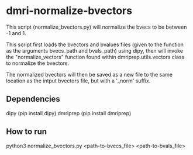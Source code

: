 # dmri-normalize-bvectors
This script (normalize_bvectors.py) will normalize the bvecs to be between -1 and 1.

This script first loads the bvectors and bvalues files (given to the function as the arguments bvecs_path and bvals_path) using dipy, then will invoke the "normalize_vectors" function found within dmriprep.utils.vectors class to normalize the bvectors.

The normalized bvectors will then be saved as a new file to the same location as the intput bvectors file, but with a '_norm' suffix.

## Dependencies
dipy (pip install dipy)
dmriprep (pip install dmriprep)

## How to run
python3 normalize_bvectors.py <path-to-bvecs_file> <path-to-bvals_file>
